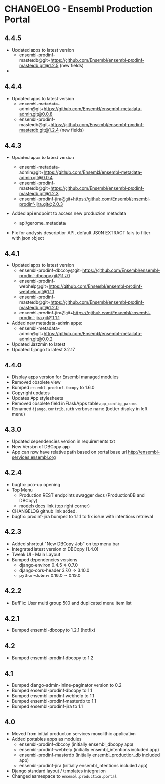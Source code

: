 CHANGELOG - Ensembl Production Portal
=====================================
4.4.5
-----
- Updated apps to latest version
  - ensembl-prodinf-masterdb@git+https://github.com/Ensembl/ensembl-prodinf-masterdb.git@1.2.5 (new fields)
- 

4.4.4
-----
- Updated apps to latest version
  - ensembl-metadata-admin@git+https://github.com/Ensembl/ensembl-metadata-admin.git@0.0.8
  - ensembl-prodinf-masterdb@git+https://github.com/Ensembl/ensembl-prodinf-masterdb.git@1.2.4 (new fields)

4.4.3
-----

- Updated apps to latest version
  - ensembl-metadata-admin@git+https://github.com/Ensembl/ensembl-metadata-admin.git@0.0.4
  - ensembl-prodinf-masterdb@git+https://github.com/Ensembl/ensembl-prodinf-masterdb.git@1.2.3
  - ensembl-prodinf-jira@git+https://github.com/Ensembl/ensembl-prodinf-jira.git@2.0.3

- Added api endpoint to access new production metadata 
   - api/genome_metadata/
  
- Fix for analysis description API, default JSON EXTRACT fails to filter with json object

4.4.1
-----

- Updated apps to latest version
  - ensembl-prodinf-dbcopy@git+https://github.com/Ensembl/ensembl-prodinf-dbcopy.git@1.7.0
  - ensembl-prodinf-webhelp@git+https://github.com/Ensembl/ensembl-prodinf-webhelp.git@1.1.1
  - ensembl-prodinf-masterdb@git+https://github.com/Ensembl/ensembl-prodinf-masterdb.git@1.2.0
  - ensembl-prodinf-jira@git+https://github.com/Ensembl/ensembl-prodinf-jira.git@1.1.1
- Added new metadata-admin apps:
  - ensembl-metadata-admin@git+https://github.com/Ensembl/ensembl-metadata-admin.git@0.0.2
- Updated Jazzmin to latest
- Updated Django to latest 3.2.17

4.4.0
-----
- Display apps version for Ensembl managed modules
- Removed obsolete view
- Bumped `ensembl-prodinf-dbcopy` to 1.6.0
- Copyright updates
- Updates App stylesheets
- Removed obsolete field in FlaskApps table `app_config_params`
- Renamed `django.contrib.auth` verbose name (better display in left menu)

4.3.0
------
- Updated dependencies version in requirements.txt
- New Version of DBCopy app
- App can now have relative path based on portal base url http://ensembl-services.ensembl.org 

4.2.4
------
- bugfix: pop-up opening
- Top Menu: 
  - Production REST endpoints swagger docs (ProductionDB and DBCopy)
  - models docs link (top right corner)
- CHANGELOG github link added.
- bugfix: prodinf-jira bumped to 1.1.1 to fix issue with intentions retrieval

4.2.3
------
- Added shortcut "New DBCopy Job" on top menu bar
- Integrated latest version of DBCopy (1.4.0) 
- Tweak UI - Main Layout
- Bumped dependencies versions
  - django-environ 0.4.5 => 0.7.0
  - django-cors-header 3.7.0 => 3.10.0
  - python-dotenv 0.18.0 => 0.19.0

4.2.2
------
- BufFix: User multi group 500 and duplicated menu item list.


4.2.1
------
- Bumped ensembl-dbcopy to 1.2.1 (hotfix)

4.2
----
- Bumped ensembl-prodinf-dbcopy to 1.2

4.1
----
- Bumped django-admin-inline-paginator version to 0.2
- Bumped ensembl-prodinf-dbcopy to 1.1
- Bumped ensembl-prodinf-webhelp to 1.1
- Bumped ensembl-prodinf-masterdb to 1.1
- Bumped ensembl-prodinf-jira to 1.1

4.0
----
- Moved from initial production services monolithic application
- Added portables apps as modules
  - ensembl-prodinf-dbcopy (initially ensembl_dbcopy app)
  - ensembl-prodinf-webhelp (initially ensembl_intentions included app)
  - ensembl-prodinf-masterdb (initially ensembl_production_db included app)
  - ensembl-prodinf-jira (initially ensembl_intentions included app)
- Django standard layout / templates integration
- Changed namespace to `ensembl.production.portal`
  
